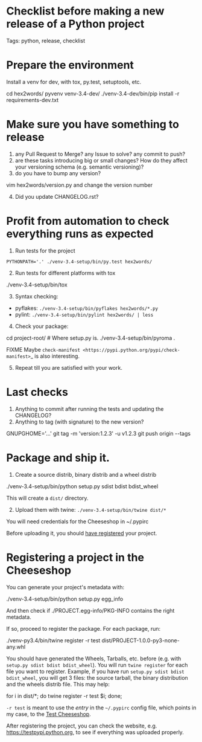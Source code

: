 # Checklist before making a new release of a Python project

Tags: python, release, checklist


# Prepare the environment

Install a venv for dev, with tox, py.test, setuptools, etc.

  cd hex2words/
  pyvenv venv-3.4-dev/
  ./venv-3.4-dev/bin/pip install -r requirements-dev.txt


# Make sure you have something to release

1. any Pull Request to Merge? any Issue to solve? any commit to push?
2. are these tasks introducing big or small changes? How do they affect your versioning schema (e.g. semantic versioning)?
3. do you have to bump any version?

  vim hex2words/version.py
  and change the version number

4. Did you update CHANGELOG.rst?


# Profit from automation to check everything runs as expected

1. Run tests for the project

  `PYTHONPATH='.' ./venv-3.4-setup/bin/py.test hex2words/`

2. Run tests for different platforms with tox

  ./venv-3.4-setup/bin/tox

3. Syntax checking:

  * pyflakes: `./venv-3.4-setup/bin/pyflakes hex2words/*.py`
  * pylint: `./venv-3.4-setup/bin/pylint hex2words/ | less`

4. Check your package:

  cd project-root/  # Where setup.py is.
  ./venv-3.4-setup/bin/pyroma .
  
  FIXME Maybe `check-manifest <https://pypi.python.org/pypi/check-manifest>`_ is also interesting.

5. Repeat till you are satisfied with your work.

# Last checks

1. Anything to commit after running the tests and updating the CHANGELOG?
2. Anything to tag (with signature) to the new version?

  GNUPGHOME='...' git tag -m 'version:1.2.3' -u <gpg-fpr> v1.2.3 <commit-hash>
  git push origin --tags

# Package and ship it.

1. Create a source distrib, binary distrib and a wheel distrib

  ./venv-3.4-setup/bin/python setup.py sdist bdist bdist_wheel

  This will create a `dist/` directory.

2. Upload them with twine: `./venv-3.4-setup/bin/twine dist/*`

  You will need credentials for the Cheeseshop in ~/.pypirc

Before uploading it, you should [have registered](http://python-packaging-user-guide.readthedocs.org/en/latest/distributing/#register-your-project) your project.

# Registering a project in the Cheeseshop

You can generate your project's metadata with:

  ./venv-3.4-setup/bin/python setup.py egg_info

And then check if ./PROJECT.egg-info/PKG-INFO contains the right metadata.

If so, proceed to register the package. For each package, run:

  ./venv-py3.4/bin/twine register -r test dist/PROJECT-1.0.0-py3-none-any.whl

You should have generated the Wheels, Tarballs, etc. before (e.g. with `setup.py sdist bdist bdist_wheel`). You will run `twine register` for each file you want to register. Example, if you have run `setup.py sdist bdist bdist_wheel`, you will get 3 files: the source tarball, the binary distribution and the wheels distrib file. This may help:

  for i in dist/\*; do twine register -r test $i; done;

`-r test` is meant to use the *entry* in the `~/.pypirc` config file, which points in my case, to the [Test Cheeseshop](https://testpypi.python.org).

After registering the project, you can check the website, e.g. https://testpypi.python.org, to see if everything was uploaded properly.


